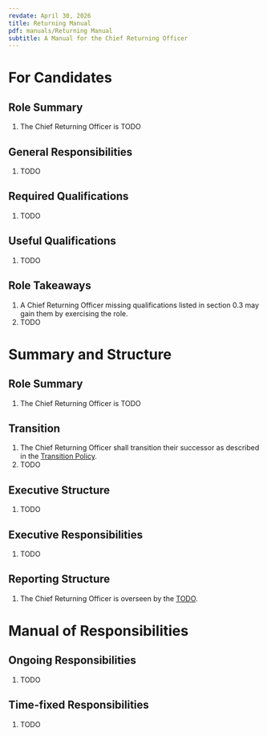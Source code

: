 ```yaml
---
revdate: April 30, 2026
title: Returning Manual
pdf: manuals/Returning Manual
subtitle: A Manual for the Chief Returning Officer
---
```


# For Candidates

## Role Summary
1. The Chief Returning Officer is TODO

## General Responsibilities
1. TODO

## Required Qualifications
1. TODO

## Useful Qualifications
1. TODO

## Role Takeaways
1. A Chief Returning Officer missing qualifications listed in section 0.3 may gain them by exercising the role.
1. TODO

# Summary and Structure

## Role Summary
1. The Chief Returning Officer is TODO

## Transition
1. The Chief Returning Officer shall transition their successor as described in the [Transition Policy](../policies/transition-policy.md).
1. TODO

## Executive Structure
1. TODO

## Executive Responsibilities
1. TODO

## Reporting Structure
1. The Chief Returning Officer is overseen by the [TODO](TODO-manual.md).

# Manual of Responsibilities

## Ongoing Responsibilities
1. TODO

## Time-fixed Responsibilities
1. TODO
